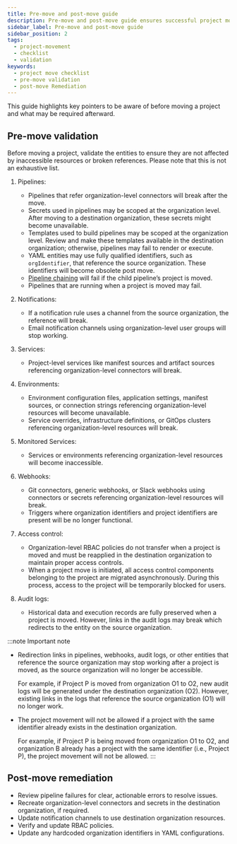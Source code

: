 ```yaml
---
title: Pre-move and post-move guide
description: Pre-move and post-move guide ensures successful project movement across organizations.
sidebar_label: Pre-move and post-move guide
sidebar_position: 2
tags:
  - project-movement
  - checklist
  - validation
keywords:
  - project move checklist
  - pre-move validation
  - post-move Remediation
---
```


This guide highlights key pointers to be aware of before moving a project and what may be required afterward.

## Pre-move validation

Before moving a project, validate the entities to ensure they are not affected by inaccessible resources or broken references. Please note that this is not an exhaustive list.

1. Pipelines:
    - Pipelines that refer organization-level connectors will break after the move.
    - Secrets used in pipelines may be scoped at the organization level. After moving to a destination organization, these secrets might become unavailable. 
    - Templates used to build pipelines may be scoped at the organization level. Review and make these templates available in the destination organization; otherwise, pipelines may fail to render or execute.
    - YAML entities may use fully qualified identifiers, such as `orgIdentifier`, that reference the source organization. These identifiers will become obsolete post move.
    - [Pipeline chaining](/docs/platform/pipelines/pipeline-chaining) will fail if the child pipeline’s project is moved.
    - Pipelines that are running when a project is moved may fail.

2. Notifications:
    - If a notification rule uses a channel from the source organization, the reference will break.
    - Email notification channels using organization-level user groups will stop working.

3. Services:
    - Project-level services like manifest sources and artifact sources referencing organization-level connectors will break.

4. Environments:
    - Environment configuration files, application settings, manifest sources, or connection strings referencing organization-level resources will become unavailable.
    - Service overrides, infrastructure definitions, or GitOps clusters referencing organization-level resources will break. 

5. Monitored Services:
    - Services or environments referencing organization-level resources will become inaccessible.

6. Webhooks:
    - Git connectors, generic webhooks, or Slack webhooks using connectors or secrets referencing organization-level resources will break.
    - Triggers where organization identifiers and project identifiers are present will be no longer functional.

7. Access control:
    - Organization-level RBAC policies do not transfer when a project is moved and must be reapplied in the destination organization to maintain proper access controls.
    - When a project move is initiated, all access control components belonging to the project are migrated asynchronously. During this process, access to the project will be temporarily blocked for users.

8. Audit logs:
    - Historical data and execution records are fully preserved when a project is moved. However, links in the audit logs may break which redirects to the entity on the source organization.


:::note Important note
- Redirection links in pipelines, webhooks, audit logs, or other entities that reference the source organization may stop working after a project is moved, as the source organization will no longer be accessible.
    
    For example, if Project P is moved from organization O1 to O2, new audit logs will be generated under the destination organization (O2). However, existing links in the logs that reference the source organization (O1) will no longer work.

- The project movement will not be allowed if a project with the same identifier already exists in the destination organization.

    For example, if Project P is being moved from organization O1 to O2, and organization B already has a project with the same identifier (i.e., Project P), the project movement will not be allowed.
:::

## Post-move remediation



- Review pipeline failures for clear, actionable errors to resolve issues.
- Recreate organization-level connectors and secrets in the destination organization, if required.
- Update notification channels to use destination organization resources.
- Verify and update RBAC policies.
- Update any hardcoded organization identifiers in YAML configurations.



